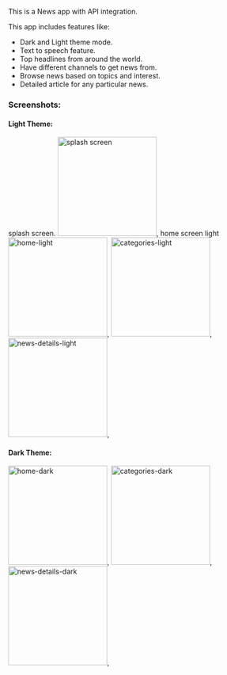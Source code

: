 This is a News app with API integration.

This app includes features like:
- Dark and Light theme mode.
- Text to speech feature.
- Top headlines from around the world.
- Have different channels to get news from.
- Browse news based on topics and interest.
- Detailed article for any particular news.

### Screenshots:

#### Light Theme:
splash screen.
<img src="https://github.com/user-attachments/assets/88fd0eb1-4d4b-49df-ba44-0c295bbb7ba7" alt="splash screen" width="200">,
home screen light
<img src="https://github.com/user-attachments/assets/446fb901-c270-4ffa-b96b-3972903b8e4c" alt="home-light" width="200">,
<img src="https://github.com/user-attachments/assets/6b68a6da-b947-48c0-ae71-22aa1d6b8c8b" alt="categories-light" width="200">,
<img src="https://github.com/user-attachments/assets/c21d26b7-6a34-4f2d-8567-99a6d8c048ca" alt="news-details-light" width="200">,

#### Dark Theme:

<img src="https://github.com/user-attachments/assets/cc6f765e-2d99-4276-8fa0-14a669f6143a" alt="home-dark" width="200">,
<img src="https://github.com/user-attachments/assets/4c93f41b-71a5-48a2-b8be-4f2a2803d859" alt="categories-dark" width="200">,
<img src="https://github.com/user-attachments/assets/c54dc2e6-8446-4f23-8da7-f9db2faff6df" alt="news-details-dark" width="200">,
